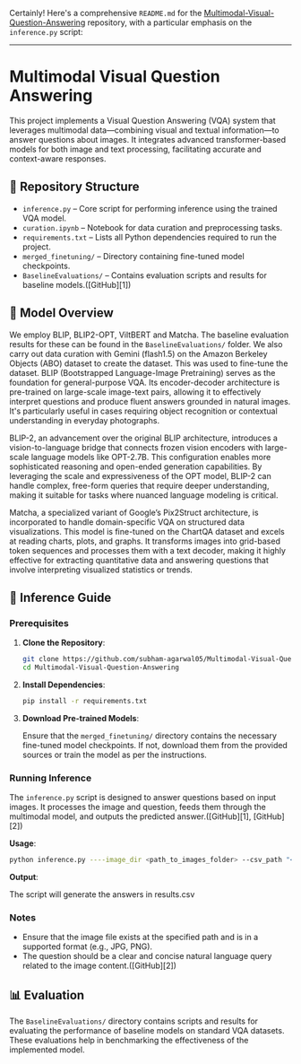 Certainly! Here's a comprehensive `README.md` for the [Multimodal-Visual-Question-Answering](https://github.com/subham-agarwal05/Multimodal-Visual-Question-Answering/tree/main) repository, with a particular emphasis on the `inference.py` script:

---

# Multimodal Visual Question Answering

This project implements a Visual Question Answering (VQA) system that leverages multimodal data—combining visual and textual information—to answer questions about images. It integrates advanced transformer-based models for both image and text processing, facilitating accurate and context-aware responses.

## 📁 Repository Structure

* `inference.py` – Core script for performing inference using the trained VQA model.
* `curation.ipynb` – Notebook for data curation and preprocessing tasks.
* `requirements.txt` – Lists all Python dependencies required to run the project.
* `merged_finetuning/` – Directory containing fine-tuned model checkpoints.
* `BaselineEvaluations/` – Contains evaluation scripts and results for baseline models.([GitHub][1])

## 🧠 Model Overview

We employ BLIP, BLIP2-OPT, ViltBERT and Matcha. The baseline evaluation results for these can be found in the `BaselineEvaluations/` folder. We also carry out data curation with Gemini (flash1.5) on the Amazon Berkeley Objects (ABO) dataset to create the dataset. This was used to fine-tune the dataset.
BLIP (Bootstrapped Language-Image Pretraining) serves as the foundation for general-purpose VQA. Its encoder-decoder architecture is pre-trained on large-scale image-text pairs, allowing it to effectively interpret questions and produce fluent answers grounded in natural images. It's particularly useful in cases requiring object recognition or contextual understanding in everyday photographs.

BLIP-2, an advancement over the original BLIP architecture, introduces a vision-to-language bridge that connects frozen vision encoders with large-scale language models like OPT-2.7B. This configuration enables more sophisticated reasoning and open-ended generation capabilities. By leveraging the scale and expressiveness of the OPT model, BLIP-2 can handle complex, free-form queries that require deeper understanding, making it suitable for tasks where nuanced language modeling is critical.

Matcha, a specialized variant of Google’s Pix2Struct architecture, is incorporated to handle domain-specific VQA on structured data visualizations. This model is fine-tuned on the ChartQA dataset and excels at reading charts, plots, and graphs. It transforms images into grid-based token sequences and processes them with a text decoder, making it highly effective for extracting quantitative data and answering questions that involve interpreting visualized statistics or trends.

## 🚀 Inference Guide

### Prerequisites

1. **Clone the Repository**:

   ```bash
   git clone https://github.com/subham-agarwal05/Multimodal-Visual-Question-Answering.git
   cd Multimodal-Visual-Question-Answering
   ```

2. **Install Dependencies**:

   ```bash
   pip install -r requirements.txt
   ```

3. **Download Pre-trained Models**:

   Ensure that the `merged_finetuning/` directory contains the necessary fine-tuned model checkpoints. If not, download them from the provided sources or train the model as per the instructions.

### Running Inference

The `inference.py` script is designed to answer questions based on input images. It processes the image and question, feeds them through the multimodal model, and outputs the predicted answer.([GitHub][1], [GitHub][2])

**Usage**:

```bash
python inference.py ----image_dir <path_to_images_folder> --csv_path "<csv file containing "question", "answer", "image_name">"
```

**Output**:

The script will generate the answers in results.csv

### Notes

* Ensure that the image file exists at the specified path and is in a supported format (e.g., JPG, PNG).
* The question should be a clear and concise natural language query related to the image content.([GitHub][2])

## 📊 Evaluation

The `BaselineEvaluations/` directory contains scripts and results for evaluating the performance of baseline models on standard VQA datasets. These evaluations help in benchmarking the effectiveness of the implemented model.
